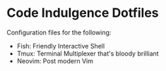 Code Indulgence Dotfiles
========================

Configuration files for the following:

 - Fish: Friendly Interactive Shell
 - Tmux: Terminal Multiplexer that's bloody brilliant
 - Neovim: Post modern Vim
